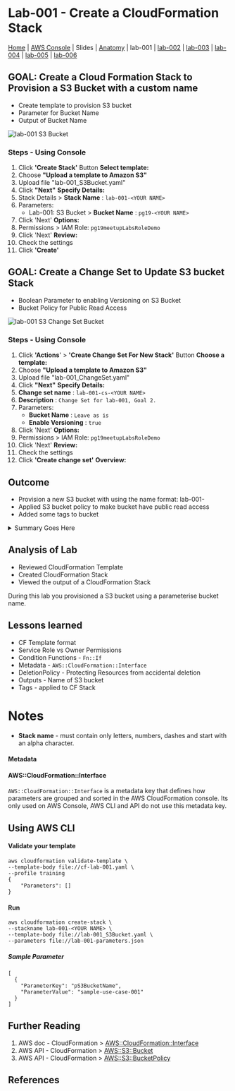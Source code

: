 
# Lab-001 - Create a CloudFormation Stack

[Home](../README.md) |
[AWS Console](https://console.aws.amazon.com) |
Slides |
[Anatomy](anatomy.md) |
lab-001 |
[lab-002](lab-002.md) |
[lab-003](lab-003.md) |
[lab-004](lab-004.md) |
[lab-005](lab-005.md) |
[lab-006](lab-006.md)


## GOAL: Create a Cloud Formation Stack to Provision a S3 Bucket with a custom name

* Create template to provision S3 bucket
* Parameter for Bucket Name
* Output of Bucket Name

![lab-001 S3 Bucket](https://raw.githubusercontent.com/sunil-tailor/lab_cloudformation/master/diagrams/lab-001-g1.png)


### Steps - Using Console
1. Click __'Create Stack'__ Button
__Select template:__
1. Choose __"Upload a template to Amazon S3"__
1. Upload file "lab-001_S3Bucket.yaml"
1. Click __"Next"__
__Specify Details:__
1. Stack Details > __Stack Name__ : `lab-001-<YOUR NAME>`
1. Parameters:
   - Lab-001: S3 Bucket > __Bucket Name__ : `pg19-<YOUR NAME>`
1. Click 'Next'
__Options:__
1. Permissions > IAM Role: `pg19meetupLabsRoleDemo`
1. Click 'Next'
__Review:__
1. Check the settings
1. Click __'Create'__

## GOAL: Create a Change Set to Update S3 bucket Stack

* Boolean Parameter to enabling Versioning on S3 Bucket
* Bucket Policy for Public Read Access

![lab-001 S3 Change Set Bucket](https://raw.githubusercontent.com/sunil-tailor/lab_cloudformation/master/diagrams/lab-001-g2.png)


### Steps - Using Console

1. Click __'Actions__' > __'Create Change Set For New Stack'__ Button
__Choose a template:__
1. Choose __"Upload a template to Amazon S3"__
1. Upload file "lab-001_ChangeSet.yaml"
1. Click __"Next"__
__Specify Details:__
1. __Change set name__ : `lab-001-cs-<YOUR NAME>`
1. __Description__ : `Change Set for lab-001, Goal 2.`
1. Parameters:
   - __Bucket Name__ : `Leave as is`
   - __Enable Versioning__ : `true`
1. Click 'Next'
__Options:__
1. Permissions > IAM Role: `pg19meetupLabsRoleDemo`
1. Click 'Next'
__Review:__
1. Check the settings
1. Click __'Create change set'__
__Overview:__

## Outcome
* Provision a new S3 bucket with using the name format: lab-001-<YOUR NAME>
* Applied S3 bucket policy to make bucket have public read access
* Added some tags to bucket

<details>
 <summary>Summary Goes Here</summary>

 ...this is *hidden*, __collapsable__ content...


 ```
 aws cloudformation create-stack \
 --stackname lab-001-<YOUR NAME> \
 --template-body file://lab-001_S3Bucket.yaml \
 --parameters file://lab-001-parameters.json
 ```
</details>

## Analysis of Lab

- Reviewed CloudFormation Template
- Created CloudFormation Stack
- Viewed the output of a CloudFormation Stack

During this lab you provisioned a S3 bucket using a parameterise bucket name.

## Lessons learned
* CF Template format
* Service Role vs Owner Permissions
* Condition Functions - `Fn::If`
* Metadata - `AWS::CloudFormation::Interface`
* DeletionPolicy - Protecting Resources from accidental deletion
* Outputs - Name of S3 bucket
* Tags - applied to CF Stack


# Notes
- __Stack name__ - must contain only letters, numbers, dashes and start with an alpha character.

#### Metadata



#### AWS::CloudFormation::Interface
`AWS::CloudFormation::Interface` is a metadata key that defines how parameters are grouped and sorted in the AWS CloudFormation console. Its only used on AWS Console, AWS CLI and API do not use this metadata key.




## Using AWS CLI

#### Validate your template
```
aws cloudformation validate-template \
--template-body file://cf-lab-001.yaml \
--profile training
{
    "Parameters": []
}
```

#### Run

```
aws cloudformation create-stack \
--stackname lab-001-<YOUR NAME> \
--template-body file://lab-001_S3Bucket.yaml \
--parameters file://lab-001-parameters.json
```

##### Sample Parameter
```
[
  {
    "ParameterKey": "pS3BucketName",
    "ParameterValue": "sample-use-case-001"
  }
]
```


## Further Reading
1. AWS doc - CloudFormation > [AWS::CloudFormation::Interface](https://docs.aws.amazon.com/AWSCloudFormation/latest/UserGuide/aws-resource-cloudformation-interface.html)
1. AWS API - CloudFormation > [AWS::S3::Bucket](https://docs.aws.amazon.com/AWSCloudFormation/latest/UserGuide/aws-properties-s3-bucket.html)
1. AWS API - CloudFormation > [AWS::S3::BucketPolicy](https://docs.aws.amazon.com/AWSCloudFormation/latest/UserGuide/aws-properties-s3-policy.html)


## References
